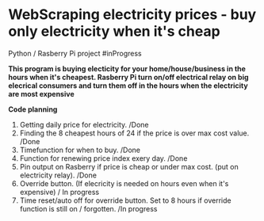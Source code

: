 # WebScraping electricity prices - buy only electricity when it's cheap

Python / Rasberry Pi project #inProgress

**This program is buying electicity for your home/house/business in the hours when it's cheapest.
Rasberry Pi turn on/off electrical relay on big elecrical consumers and turn them off in the hours
when the electricity are most expensive**

**Code planning**

1. Getting daily price for electricity. /Done
2. Finding the 8 cheapest hours of 24 if the price is over max cost value. /Done
3. Timefunction for when to buy. /Done
4. Function for renewing price index exery day. /Done
5. Pin output on Rasberry if price is cheap or under max cost. (put on electricity relay). /Done
6. Override button. (If elecricity is needed on hours even when it's expensive) / In progress
7. Time reset/auto off for override button. Set to 8 hours if override function is still on / forgotten. /In progress


